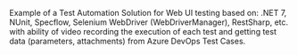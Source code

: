 Example of a Test Automation Solution for Web UI testing based on: .NET 7, NUnit, Specflow, Selenium WebDriver (WebDriverManager), RestSharp, etc.
with ability of video recording the execution of each test and getting test data (parameters, attachments) from Azure DevOps Test Cases.
